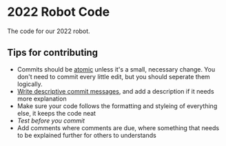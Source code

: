 # 2022 Robot Code

The code for our 2022 robot.

## Tips for contributing
- Commits should be [atomic](https://en.wikipedia.org/wiki/Atomic_commit) unless it's a small, necessary change. You don't need to commit every little edit, but you should seperate them logically.
- [Write descriptive commit messages](https://cbea.ms/git-commit/), and add a description if it needs more explanation
- Make sure your code follows the formatting and styleing of everything else, it keeps the code neat
- *Test before you commit*
- Add comments where comments are due, where something that needs to be explained further for others to understands
